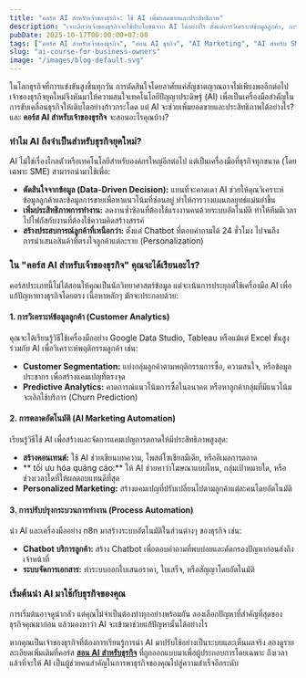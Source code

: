 ```yaml
---
title: "คอร์ส AI สำหรับเจ้าของธุรกิจ: ใช้ AI เพิ่มยอดขายและประสิทธิภาพ"
description: "เจาะลึกว่าเจ้าของธุรกิจจะใช้ประโยชน์จาก AI ได้อย่างไร ตั้งแต่การวิเคราะห์ข้อมูลลูกค้า, การตลาดอัตโนมัติ, ไปจนถึงการตัดสินใจที่เฉียบคมขึ้น"
pubDate: 2025-10-17T00:00:00+07:00
tags: ["คอร์ส AI สำหรับเจ้าของธุรกิจ", "สอน AI ธุรกิจ", "AI Marketing", "AI สำหรับ SME", "เพิ่มยอดขายด้วย AI"]
slug: "ai-course-for-business-owners"
image: "/images/blog-default.svg"
---
```


ในโลกธุรกิจที่การแข่งขันสูงขึ้นทุกวัน การตัดสินใจโดยอาศัยแค่สัญชาตญาณอาจไม่เพียงพออีกต่อไป เจ้าของธุรกิจยุคใหม่จึงหันมาให้ความสนใจเทคโนโลยีปัญญาประดิษฐ์ (AI) เพื่อเป็นเครื่องมือสำคัญในการขับเคลื่อนธุรกิจให้เติบโตอย่างก้าวกระโดด แต่ AI จะช่วยเพิ่มยอดขายและประสิทธิภาพได้อย่างไร? และ **คอร์ส AI สำหรับเจ้าของธุรกิจ** จะสอนอะไรคุณบ้าง?

### ทำไม AI ถึงจำเป็นสำหรับธุรกิจยุคใหม่?

AI ไม่ใช่เรื่องไกลตัวหรือเทคโนโลยีสำหรับองค์กรใหญ่อีกต่อไป แต่เป็นเครื่องมือที่ธุรกิจทุกขนาด (โดยเฉพาะ SME) สามารถนำมาใช้เพื่อ:

- **ตัดสินใจจากข้อมูล (Data-Driven Decision):** แทนที่จะคาดเดา AI ช่วยให้คุณวิเคราะห์ข้อมูลลูกค้าและข้อมูลการขายเพื่อหาแนวโน้มที่ซ่อนอยู่ ทำให้การวางแผนกลยุทธ์แม่นยำขึ้น
- **เพิ่มประสิทธิภาพการทำงาน:** ลดงานซ้ำซ้อนที่ต้องใช้แรงงานคนด้วยระบบอัตโนมัติ ทำให้ทีมมีเวลาไปโฟกัสกับงานที่ต้องใช้ความคิดสร้างสรรค์
- **สร้างประสบการณ์ลูกค้าที่เหนือกว่า:** ตั้งแต่ Chatbot ที่ตอบคำถามได้ 24 ชั่วโมง ไปจนถึงการนำเสนอสินค้าที่ตรงใจลูกค้าแต่ละราย (Personalization)

### ใน "คอร์ส AI สำหรับเจ้าของธุรกิจ" คุณจะได้เรียนอะไร?

คอร์สประเภทนี้ไม่ได้สอนให้คุณเป็นนักวิทยาศาสตร์ข้อมูล แต่จะเน้นการประยุกต์ใช้เครื่องมือ AI เพื่อแก้ปัญหาทางธุรกิจโดยตรง เนื้อหาหลักๆ มักจะประกอบด้วย:

#### 1. การวิเคราะห์ข้อมูลลูกค้า (Customer Analytics)
คุณจะได้เรียนรู้วิธีใช้เครื่องมืออย่าง Google Data Studio, Tableau หรือแม้แต่ Excel ขั้นสูงร่วมกับ AI เพื่อวิเคราะห์พฤติกรรมลูกค้า เช่น:
- **Customer Segmentation:** แบ่งกลุ่มลูกค้าตามพฤติกรรมการซื้อ, ความสนใจ, หรือข้อมูลประชากร เพื่อสร้างแคมเปญที่ตรงจุด
- **Predictive Analytics:** คาดการณ์แนวโน้มการซื้อในอนาคต หรือหาลูกค้ากลุ่มที่มีแนวโน้มจะเลิกใช้บริการ (Churn Prediction)

#### 2. การตลาดอัตโนมัติ (AI Marketing Automation)
เรียนรู้วิธีใช้ AI เพื่อสร้างและจัดการแคมเปญการตลาดให้มีประสิทธิภาพสูงสุด:
- **สร้างคอนเทนต์:** ใช้ AI ช่วยเขียนบทความ, โพสต์โซเชียลมีเดีย, หรืออีเมลการตลาด
- ** tối ưu hóa quảng cáo:** ให้ AI ช่วยหาว่าโฆษณาแบบไหน, กลุ่มเป้าหมายใด, หรือช่วงเวลาใดที่ให้ผลตอบแทนดีที่สุด
- **Personalized Marketing:** สร้างแคมเปญที่ปรับเปลี่ยนไปตามลูกค้าแต่ละคนโดยอัตโนมัติ

#### 3. การปรับปรุงกระบวนการทำงาน (Process Automation)
นำ AI และเครื่องมืออย่าง n8n มาสร้างระบบอัตโนมัติในส่วนต่างๆ ของธุรกิจ เช่น:
- **Chatbot บริการลูกค้า:** สร้าง Chatbot เพื่อตอบคำถามที่พบบ่อยและคัดกรองปัญหาก่อนส่งถึงเจ้าหน้าที่
- **ระบบจัดการเอกสาร:** ทำระบบออกใบเสนอราคา, ใบเสร็จ, หรือสัญญาโดยอัตโนมัติ

### เริ่มต้นนำ AI มาใช้กับธุรกิจของคุณ

การเริ่มต้นอาจดูน่ากลัว แต่คุณไม่จำเป็นต้องทำทุกอย่างพร้อมกัน ลองเลือกปัญหาที่สำคัญที่สุดของธุรกิจคุณมาก่อน แล้วมองหาว่า AI จะเข้ามาช่วยแก้ปัญหานั้นได้อย่างไร

หากคุณเป็นเจ้าของธุรกิจที่ต้องการเรียนรู้การนำ AI มาปรับใช้อย่างเป็นระบบและเห็นผลจริง ลองดูรายละเอียดเพิ่มเติมที่คอร์ส **[สอน AI สำหรับธุรกิจ](https://www.aiunlockinnovations.com/ai-for-business)** ที่ถูกออกแบบมาเพื่อผู้ประกอบการโดยเฉพาะ ถึงเวลาแล้วที่จะให้ AI เป็นผู้ช่วยคนสำคัญในการพาธุรกิจของคุณไปสู่ความสำเร็จอีกระดับ
